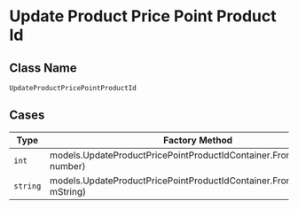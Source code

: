 
# Update Product Price Point Product Id

## Class Name

`UpdateProductPricePointProductId`

## Cases

| Type | Factory Method |
|  --- | --- |
| `int` | models.UpdateProductPricePointProductIdContainer.FromNumber(int number) |
| `string` | models.UpdateProductPricePointProductIdContainer.FromString(string mString) |

